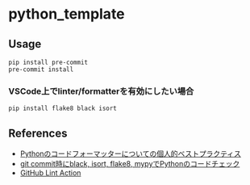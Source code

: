 # python_template

## Usage

```
pip install pre-commit
pre-commit install
```

### VSCode上でlinter/formatterを有効にしたい場合

```
pip install flake8 black isort
```

## References

- [Pythonのコードフォーマッターについての個人的ベストプラクティス](https://qiita.com/sin9270/items/85e2dab4c0144c79987d)
- [git commit時にblack, isort, flake8, mypyでPythonのコードチェック](https://blog.imind.jp/entry/2022/03/11/003534)
- [GitHub Lint Action](https://github.com/marketplace/actions/lint-action#python-example-flake8-and-black)
